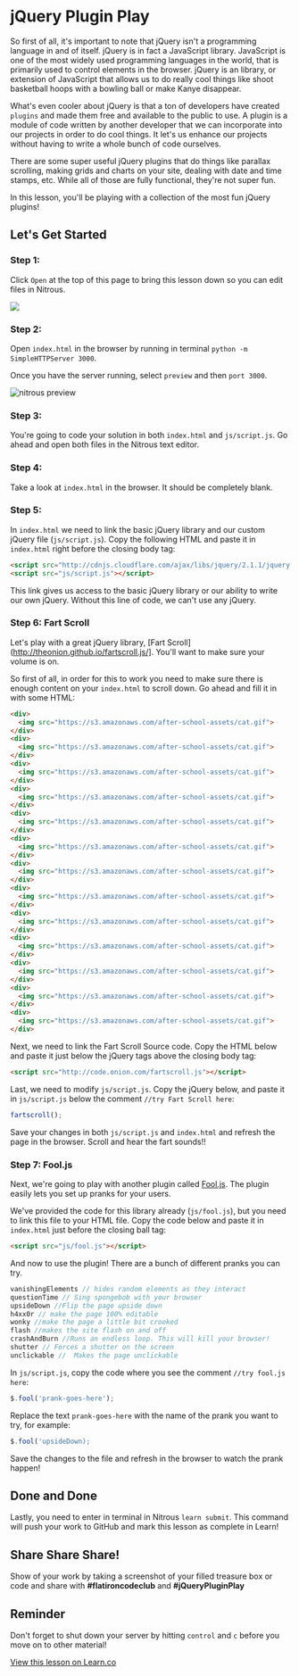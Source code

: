 # jQuery Plugin Play

So first of all, it's important to note that jQuery isn't a programming language in and of itself. jQuery is in fact a JavaScript library. JavaScript is one of the most widely used programming languages in the world, that is primarily used to control elements in the browser. jQuery is an library, or extension of JavaScript that allows us to do really cool things like shoot basketball hoops with a bowling ball or make Kanye disappear.

What's even cooler about jQuery is that a ton of developers have created `plugins` and made them free and available to the public to use. A plugin is a module of code written by another developer that we can incorporate into our projects in order to do cool things. It let's us enhance our projects without having to write a whole bunch of code ourselves.

There are some super useful jQuery plugins that do things like parallax scrolling, making grids and charts on your site, dealing with date and time stamps, etc. While all of those are fully functional, they're not super fun. 

In this lesson, you'll be playing with a collection of the most fun jQuery plugins!

## Let's Get Started

### Step 1:

Click `Open` at the top of this page to bring this lesson down so you can edit files in Nitrous.

<img src="https://s3.amazonaws.com/after-school-assets/new-open-in-nitrous.png">

### Step 2:

Open `index.html` in the browser by running in terminal `python -m SimpleHTTPServer 3000`. 

Once you have the server running, select `preview` and then `port 3000`.

<img src="https://s3.amazonaws.com/after-school-assets/nitrous-preview.png" alt="nitrous preview">


### Step 3:

You're going to code your solution in both `index.html` and `js/script.js`. Go ahead and open both files in the Nitrous text editor. 


### Step 4:

Take a look at `index.html` in the browser. It should be completely blank.


### Step 5:

In `index.html` we need to link the basic jQuery library and our custom jQuery file (`js/script.js`). Copy the following HTML and paste it in `index.html` right before the closing body tag:

```html
<script src="http://cdnjs.cloudflare.com/ajax/libs/jquery/2.1.1/jquery.min.js"></script>
<script src="js/script.js"></script>
```

This link gives us access to the basic jQuery library or our ability to write our own jQuery. Without this line of code, we can't use any jQuery.

### Step 6: Fart Scroll

Let's play with a great jQuery library, [Fart Scroll](http://theonion.github.io/fartscroll.js/]. You'll want to make sure your volume is on.

So first of all, in order for this to work you need to make sure there is enough content on your `index.html` to scroll down. Go ahead and fill it in with some HTML:

```html
<div>
  <img src="https://s3.amazonaws.com/after-school-assets/cat.gif">
</div>
<div>
  <img src="https://s3.amazonaws.com/after-school-assets/cat.gif">
</div>
<div>
  <img src="https://s3.amazonaws.com/after-school-assets/cat.gif">
</div>
<div>
  <img src="https://s3.amazonaws.com/after-school-assets/cat.gif">
</div>
<div>
  <img src="https://s3.amazonaws.com/after-school-assets/cat.gif">
</div>
<div>
  <img src="https://s3.amazonaws.com/after-school-assets/cat.gif">
</div>
<div>
  <img src="https://s3.amazonaws.com/after-school-assets/cat.gif">
</div>
<div>
  <img src="https://s3.amazonaws.com/after-school-assets/cat.gif">
</div>
<div>
  <img src="https://s3.amazonaws.com/after-school-assets/cat.gif">
</div>
<div>
  <img src="https://s3.amazonaws.com/after-school-assets/cat.gif">
</div>
<div>
  <img src="https://s3.amazonaws.com/after-school-assets/cat.gif">
</div>
<div>
  <img src="https://s3.amazonaws.com/after-school-assets/cat.gif">
</div>
<div>
  <img src="https://s3.amazonaws.com/after-school-assets/cat.gif">
</div>
```

Next, we need to link the Fart Scroll Source code. Copy the HTML below and paste it just below the jQuery tags above the closing body tag:

```html
<script src="http://code.onion.com/fartscroll.js"></script>
```

Last, we need to modify `js/script.js`. Copy the jQuery below, and paste it in `js/script.js` below the comment `//try Fart Scroll here`:

```js
fartscroll();
```

Save your changes in both `js/script.js` and `index.html` and refresh the page in the browser. Scroll and hear the fart sounds!!


### Step 7: Fool.js

Next, we're going to play with another plugin called [Fool.js](https://github.com/idiot/fool.js). The plugin easily lets you set up pranks for your users.

We've provided the code for this library already (`js/fool.js`), but you need to link this file to your HTML file. Copy the code below and paste it in `index.html` just before the closing ball tag:

```html
<script src="js/fool.js"></script>
```

And now to use the plugin! There are a bunch of different pranks you can try.

```js
vanishingElements // hides random elements as they interact
questionTime // Sing spongebob with your browser
upsideDown //Flip the page upside down
h4xx0r // make the page 100% editable
wonky //make the page a little bit crooked
flash //makes the site flash on and off
crashAndBurn //Runs an endless loop. This will kill your browser!
shutter // Forces a shutter on the screen
unclickable //  Makes the page unclickable
```

In `js/script.js`, copy the code where you see the comment `//try fool.js here`:

```js
$.fool('prank-goes-here');
```

Replace the text `prank-goes-here` with the name of the prank you want to try, for example:

```js
$.fool('upsideDown);
```

Save the changes to the file and refresh in the browser to watch the prank happen!

## Done and Done

Lastly, you need to enter in terminal in Nitrous `learn submit`. This command will push your work to GitHub and mark this lesson as complete in Learn!

## Share Share Share!
Show of your work by taking a screenshot of your filled treasure box or code and share with **\#flatironcodeclub** and **\#jQueryPluginPlay**

## Reminder 

Don't forget to shut down your server by hitting `control` and `c` before you move on to other material!

<a href='https://learn.co/lessons/hs-code-club-jquery-plugins-lesson' data-visibility='hidden'>View this lesson on Learn.co</a>
